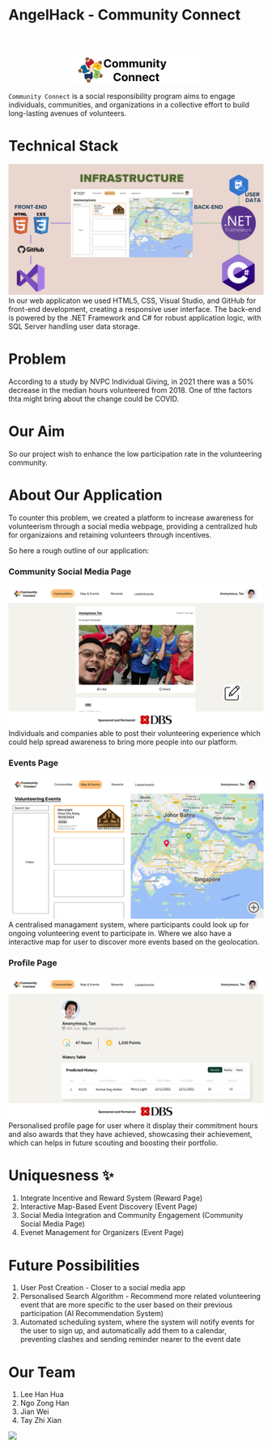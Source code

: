 # AngelHack - Community Connect

<br><br>
<p align="center">
  <img src="https://github.com/hhprojects/AngelHack/blob/master/wwwroot/images/Component1.png?raw=true" alt="Community connect Logo"/>
</p>

`Community Connect` is a social responsibility program aims to engage individuals, communities, and organizations in a collective effort to build long-lasting avenues of volunteers. 
<br>

# Technical Stack
![alt text](https://github.com/hhprojects/AngelHack/blob/master/wwwroot/images/infrastructure.png)
In our web applicaton we used HTML5, CSS, Visual Studio, and GitHub for front-end development, creating a responsive user interface. The back-end is powered by the .NET Framework and C# for robust application logic, with SQL Server handling user data storage.

# Problem
According to a study by NVPC Individual Giving, in 2021 there was a 50% decrease in the median hours volunteered from 2018. One of tthe factors thta might bring about the change could be COVID.

# Our Aim
So our project wish to enhance the low participation rate in the volunteering community.
 
# About Our Application
To counter this problem, we created a platform to increase awareness for volunteerism through a social media webpage, providing a centralized hub for organizaions and retaining volunteers through incentives.

So here a rough outline of our application:

### Community Social Media Page
![alt text](https://github.com/hhprojects/AngelHack/blob/master/wwwroot/images/communitiespage.png)
Individuals and companies able to post their volunteering experience which could help spread awareness to bring more people into our platform.

### Events Page
![alt text](https://github.com/hhprojects/AngelHack/blob/master/wwwroot/images/eventpage.png)
A centralised managament system, where participants could look up for ongoing volunteering event to participate in. Where we also have a interactive map for user to discover more events based on the geolocation.

### Profile Page
![alt text](https://github.com/hhprojects/AngelHack/blob/master/wwwroot/images/profilepage.png)
Personalised profile page for user where it display their commitment hours and also awards that they have achieved, showcasing their achievement, which can helps in future scouting and boosting their portfolio.

# Uniquesness ✨

1. Integrate Incentive and Reward System (Reward Page)
2. Interactive Map-Based Event Discovery (Event Page)
3. Social Media Integration and Community Engagement (Community Social Media Page)
4. Evenet Management for Organizers (Event Page)

# Future Possibilities
1. User Post Creation - Closer to a social media app
2. Personalised Search Algorithm - Recommend more related volunteering event that are more specific to the user based on their previous participation (AI Recommendation System)
3. Automated scheduling system, where the system will notify events for the user to sign up, and automatically add them to a calendar, preventing clashes and sending reminder nearer to the event date
   

# Our Team
1. Lee Han Hua
2. Ngo Zong Han
3. Jian Wei
4. Tay Zhi Xian
<a href="https://github.com/hhprojects/AngelHack/graphs/contributors">
  <img src="https://contrib.rocks/image?repo=hhprojects/AngelHack" />
</a>
